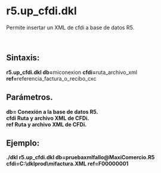 # r5.up_cfdi.dkl
<p>Permite insertar un XML de cfdi a base de datos R5.</p><br>

## Sintaxis:
<p>
  <b>r5.up_cfdi.dkl db=</b>miconexion <b>cfdi=</b>ruta_archivo_xml <b>ref=</b>referencia_factura_o_recibo_cxc<br>
</p>

## Parámetros.
<p>
<b>db=<b/> Conexión a la base de datos R5.<br>
<b>cfdi<b/> Ruta y archivo XML de CFDi.<br>
<b>ref<b/> Ruta y archivo XML de CFDi.<br> 
</p>
  
## Ejemplo:
<p>
  <b>./dkl r5.up_cfdi.dkl db=pruebaxmlfallo@MaxiComercio.R5 cfdi=C:\dklprod\mifactura.XML ref=F00000001</b><br>
</p>
